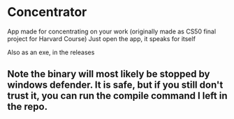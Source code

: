 # Concentrator
App made for concentrating on your work (originally made as CS50 final project for Harvard Course)
Just open the app, it speaks for itself

Also as an exe, in the releases

## Note the binary will most likely be stopped by windows defender. It is safe, but if you still don't trust it, you can run the compile command I left in the repo.
